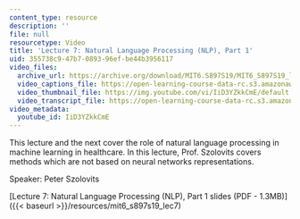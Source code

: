 ```yaml
---
content_type: resource
description: ''
file: null
resourcetype: Video
title: 'Lecture 7: Natural Language Processing (NLP), Part 1'
uid: 355738c9-47b7-0893-96ef-be44b3956117
video_files:
  archive_url: https://archive.org/download/MIT6.S897S19/MIT6_S897S19_lec07_300k.mp4
  video_captions_file: https://open-learning-course-data-rc.s3.amazonaws.com/6-s897-machine-learning-for-healthcare-spring-2019/4170a2b672b5564ab4217883083b3ce4_IiD3YZkkCmE.vtt
  video_thumbnail_file: https://img.youtube.com/vi/IiD3YZkkCmE/default.jpg
  video_transcript_file: https://open-learning-course-data-rc.s3.amazonaws.com/6-s897-machine-learning-for-healthcare-spring-2019/a43e4d091d255a7ec35ae5f8f250841b_IiD3YZkkCmE.pdf
video_metadata:
  youtube_id: IiD3YZkkCmE
---
```


This lecture and the next cover the role of natural language processing in machine learning in healthcare. In this lecture, Prof. Szolovits covers methods which are not based on neural networks representations.

Speaker: Peter Szolovits

[Lecture 7: Natural Language Processing (NLP), Part 1 slides (PDF - 1.3MB)]({{< baseurl >}}/resources/mit6_s897s19_lec7)